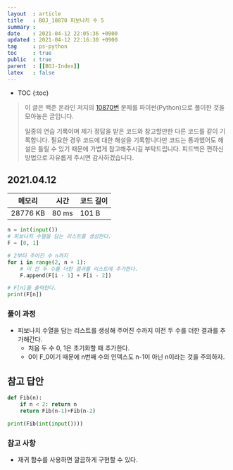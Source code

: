 ```yaml
---
layout  : article
title   : BOJ_10870 피보나치 수 5
summary : 
date    : 2021-04-12 22:05:36 +0900
updated : 2021-04-12 22:16:30 +0900
tag     : ps-python
toc     : true
public  : true
parent  : [[BOJ-Index]]
latex   : false
---
```

* TOC
{:toc}

>이 글은 백준 온라인 저지의 [10870번](https://www.acmicpc.net/problem/10870) 문제를 파이썬(Python)으로 풀이한 것을 모아놓은 글입니다.
>
> 일종의 연습 기록이며 제가 정답을 받은 코드와 참고할만한 다른 코드를 같이 기록합니다. 필요한 경우 코드에 대한 해설을 기록합니다만 코드는 통과했어도 해설은 틀릴 수 있기 때문에 가볍게 참고해주시길 부탁드립니다. 피드백은 편하신 방법으로 자유롭게 주시면 감사하겠습니다.

## 2021.04.12

| 메모리    | 시간  | 코드 길이 |
| --------- | ----- | --------- |
| 28776 KB  | 80 ms | 101 B     |

```python
n = int(input())
# 피보나치 수열을 담는 리스트를 생성한다.
F = [0, 1]

# 2부터 주어진 수 n까지
for i in range(2, n + 1):
    # 이 전 두 수를 더한 결과를 리스트에 추가한다.
    F.append(F[i - 1] + F[i - 2])

# F[n]을 출력한다.
print(F[n])
```

### 풀이 과정

* 피보나치 수열을 담는 리스트를 생성해 주어진 수까지 이전 두 수를 더한 결과를 추가해간다.
    * 처음 두 수 0, 1은 초기화할 때 추가한다.
    * 0이 F_0이기 때문에 n번째 수의 인덱스도 n-1이 아닌 n이라는 것을 주의하자.

## 참고 답안

```python
def Fib(n):
    if n < 2: return n
    return Fib(n-1)+Fib(n-2)

print(Fib(int(input())))
```

### 참고 사항

* 재귀 함수를 사용하면 깔끔하게 구현할 수 있다.

